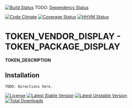 [![Build Status](https://travis-ci.org/__TOKEN_FQN__.svg?branch=master)](https://travis-ci.org/__TOKEN_FQN__)
TODO: [Dependency Status](https://www.versioneye.com/user/projects "Click to Setup")
<!--
[![Dependency Status](https://www.versioneye.com/user/projects/__TOKEN_VERSION_EYE_ID__/badge.svg?style=flat)](https://www.versioneye.com/user/projects/__TOKEN_VERSION_EYE_ID__)
-->
[![Code Climate](https://codeclimate.com/github/__TOKEN_FQN__/badges/gpa.svg)](https://codeclimate.com/github/__TOKEN_FQN__)
[![Coverage Status](https://coveralls.io/repos/__TOKEN_FQN__/badge.svg?branch=master&service=github)](https://coveralls.io/github/__TOKEN_FQN__?branch=master)
[![HHVM Status](http://hhvm.h4cc.de/badge/__TOKEN_FQN__.svg)](http://hhvm.h4cc.de/package/__TOKEN_FQN__)

# __TOKEN_VENDOR_DISPLAY__ - __TOKEN_PACKAGE_DISPLAY__

__TOKEN_DESCRIPTION__

## Installation ##

```
TODO: Directions here.
```

[![License](https://poser.pugx.org/__TOKEN_FQN__/license)](https://packagist.org/packages/__TOKEN_FQN__)
[![Latest Stable Version](https://poser.pugx.org/__TOKEN_FQN__/v/stable)](https://packagist.org/packages/__TOKEN_FQN__)
[![Latest Unstable Version](https://poser.pugx.org/__TOKEN_FQN__/v/unstable)](https://packagist.org/packages/__TOKEN_FQN__)
[![Total Downloads](https://poser.pugx.org/__TOKEN_FQN__/downloads)](https://packagist.org/packages/__TOKEN_FQN__)